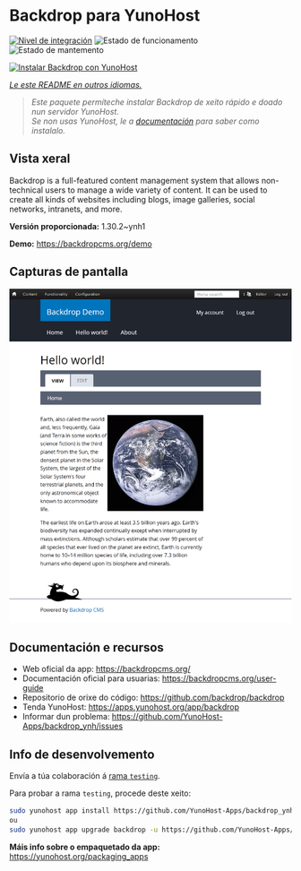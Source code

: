 <!--
NOTA: Este README foi creado automáticamente por <https://github.com/YunoHost/apps/tree/master/tools/readme_generator>
NON debe editarse manualmente.
-->

# Backdrop para YunoHost

[![Nivel de integración](https://apps.yunohost.org/badge/integration/backdrop)](https://ci-apps.yunohost.org/ci/apps/backdrop/)
![Estado de funcionamento](https://apps.yunohost.org/badge/state/backdrop)
![Estado de mantemento](https://apps.yunohost.org/badge/maintained/backdrop)

[![Instalar Backdrop con YunoHost](https://install-app.yunohost.org/install-with-yunohost.svg)](https://install-app.yunohost.org/?app=backdrop)

*[Le este README en outros idiomas.](./ALL_README.md)*

> *Este paquete permíteche instalar Backdrop de xeito rápido e doado nun servidor YunoHost.*  
> *Se non usas YunoHost, le a [documentación](https://yunohost.org/install) para saber como instalalo.*

## Vista xeral

Backdrop is a full-featured content management system that allows non-technical users to manage a wide variety of content. It can be used to create all kinds of websites including blogs, image galleries, social networks, intranets, and more.


**Versión proporcionada:** 1.30.2~ynh1

**Demo:** <https://backdropcms.org/demo>

## Capturas de pantalla

![Captura de pantalla de Backdrop](./doc/screenshots/Hello_world.png)

## Documentación e recursos

- Web oficial da app: <https://backdropcms.org/>
- Documentación oficial para usuarias: <https://backdropcms.org/user-guide>
- Repositorio de orixe do código: <https://github.com/backdrop/backdrop>
- Tenda YunoHost: <https://apps.yunohost.org/app/backdrop>
- Informar dun problema: <https://github.com/YunoHost-Apps/backdrop_ynh/issues>

## Info de desenvolvemento

Envía a túa colaboración á [rama `testing`](https://github.com/YunoHost-Apps/backdrop_ynh/tree/testing).

Para probar a rama `testing`, procede deste xeito:

```bash
sudo yunohost app install https://github.com/YunoHost-Apps/backdrop_ynh/tree/testing --debug
ou
sudo yunohost app upgrade backdrop -u https://github.com/YunoHost-Apps/backdrop_ynh/tree/testing --debug
```

**Máis info sobre o empaquetado da app:** <https://yunohost.org/packaging_apps>
